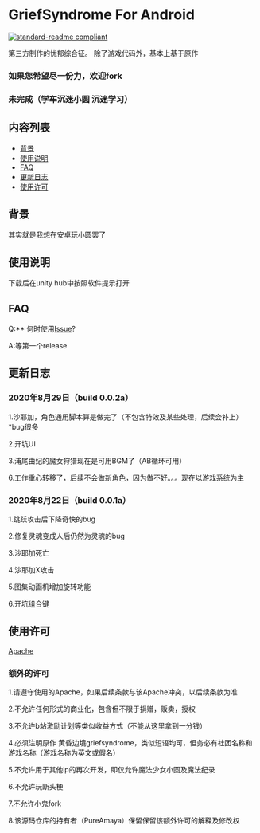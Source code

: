 #  GriefSyndrome For Android

[![standard-readme compliant](https://img.shields.io/badge/readme%20style-standard-brightgreen.svg?style=flat-square)](https://github.com/RichardLitt/standard-readme)

第三方制作的忧郁综合征。
除了游戏代码外，基本上基于原作

 
### 如果您希望尽一份力，欢迎fork

### 未完成（~~学车~~沉迷小圆 沉迷学习）



## 内容列表

- [背景](#背景)
- [使用说明](#使用说明)
- [FAQ](#FAQ)
- [更新日志](#更新日志)
- [使用许可](#使用许可)

## 背景

其实就是我想在安卓玩小圆罢了

## 使用说明

下载后在unity hub中按照软件提示打开

## FAQ

Q:** 何时使用[Issue](https://gitee.com/pureamaya/GriefSyndrome-For-Android/issues)?

A:等第一个release

## 更新日志

 ###  2020年8月29日（build 0.0.2a） 

1.沙耶加，角色通用脚本算是做完了（不包含特效及某些处理，后续会补上）*bug很多

2.开坑UI

3.浦尾由纪的魔女狩猎现在是可用BGM了（AB循环可用）

6.工作重心转移了，后续不会做新角色，因为做不好。。。现在以游戏系统为主

 ### 2020年8月22日（build 0.0.1a） 

1.跳跃攻击后下降奇快的bug

2.修复灵魂变成人后仍然为灵魂的bug

3.沙耶加死亡

4.沙耶加X攻击

5.图集动画机增加旋转功能

6.开坑组合键


## 使用许可

[Apache](LICENSE) 

### 额外的许可

1.请遵守使用的Apache，如果后续条款与该Apache冲突，以后续条款为准

2.不允许任何形式的商业化，包含但不限于捐赠，贩卖，授权

3.不允许b站激励计划等类似收益方式（不能从这里拿到一分钱）

4.必须注明原作 黄昏边境griefsyndrome，类似短语均可，但务必有社团名称和游戏名称（游戏名称为英文或假名）

5.不允许用于其他ip的再次开发，即仅允许魔法少女小圆及魔法纪录

6.不允许玩断头梗

7.不允许小鬼fork

8.该源码仓库的持有者（PureAmaya）保留保留该额外许可的解释及修改权

